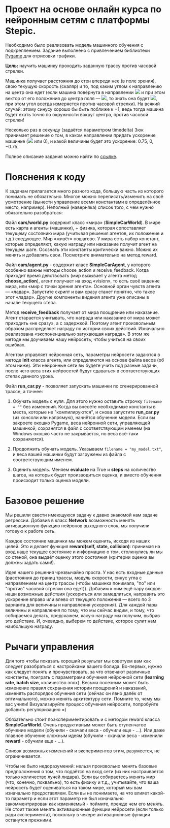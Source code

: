 # Проект на основе онлайн курса по нейронным сетям с платформы Stepic.

Необходимо было реализовать модель машинного обучения с подкреплением. Задание выполнено с привлечением библиотеки [Pygame](http://www.pygame.org/download.shtml) для отрисовки графики. 

**Цель:** научить машинку проходить заданную трассу против часовой стрелки.

Машинка получает расстояния до стен впереди нее (в поле зрения), свою текущую скорость (скаляр) и то, под каким углом к направлению на центр она едет (если машина повёрнута в направлении ![](http://www.sciweavers.org/upload/Tex2Img_1555005884/render.png) и при этом вектор от его положения до центра поля — ![](http://www.sciweavers.org/upload/Tex2Img_1555006103/render.png), то знать она будет ![](http://www.sciweavers.org/upload/Tex2Img_1555006133/render.png), при этом угол всегда измеряется против часовой стрелки). На всякий случай: этому синусу хорошо бы быть поближе к −1, ведь тогда машина будет ехать точно по окружности вокруг центра, против часовой стрелки!


Несколько раз в секунду (задаётся параметром timedelta) Зюк принимает решение о том, в каком направлении придать ускорение машинке (![](http://www.sciweavers.org/upload/Tex2Img_1555006190/render.png) или 0), и какой величины будет это ускорение: 0.75, 0, −0.75.

Полное описание задания можно найти по [ссылке](https://stepik.org/lesson/21780/step/1?unit=5198).

# Пояснения к коду

К задачам прилагается много разного кода, большую часть из которого понимать не обязательно. Многое можно переписать/изменить на своё усмотрение (вынести управление всеми константами в определённое место, например). Неполный (наверняка) список того, с чем нужно обязательно разобраться:

Файл **cars/world.py** содержит класс «мира» (**SimpleCarWorld**). В мире есть карта и агенты (машинки), + физика, которая сопоставляет текущему состоянию мира (учитывая решения агентов, их положение и т.д.) следующее. Мир «живёт» пошагово. У мира есть набор констант, которые определяют, какую награду или наказание получит агент на текущем шаге. Осознать эти константы критически важно. Можно их менять и добавлять свои. Посмотрите внимательно на метод reward.

Файл **cars/agent.py** -  содержит класс **SimpleCarAgent**, у которого особенно важны методы choose_action и receive_feedback. Когда приходит время действовать (мир вызывает у агента метод **choose_action**), агент получает на вход «vision», то есть своё видение мира, или «мир с точки зрения агента». Основной орган чувств агента — «ладар». Запустите скрипт и вам сразу станет понятно, что такое этот «ладар». Другие компоненты видения агента уже описаны в начале текущего степа.

Метод **receive_feedback** получает от мира поощрение или наказание. Агент старается учитывать, что награда или наказание от мира может приходить «не сразу», а с задержкой. Поэтому агент произвольным образом распределяет награду по истории своих действий. Изначально реализована «экспоненциально затухающая награда». В этом же методе мы доучиваем нашу нейросеть, чтобы учиться на своих ошибках.

Агентом управляет нейронная сеть, параметры нейросети задаются в методе __init__ класса агента, или определяются на основе файла весов (об этом ниже). Эти нейронные сети вы будете учить под разные задачи, после чего веса этих нейросетей будут сдаваться в соответствующих степах данного урока.

Файл **run_car.py** - позволяет запускать машинки по сгенерированной трассе, а точнее:

1) Обучать модель с нуля. Для этого нужно оставить строчку `filename = ""` без изменений. Когда вы внесёте необходимые константы в места, которые не "компилируются", и снова запустите **run_car.py** (из консоли или напрямую), начнётся обучение модели. Если вы закроете окошко Pygame, веса нейронной сети, управляющей машинкой, сохранятся в файл с соответствующим именем (на Windows окошко часто не закрывается, но веса всё-таки сохраняются).

2) Продолжить обучать модель. Указываем `filename = "my_model.txt"`, и веса вашей машинки будут загружены из файла с соответствующим именем.

3) Оценить модель. Меняем **evaluate** на True и **steps** на количество шагов, на которых будет производиться оценка, и вместо обучения происходит только оценка модели.

# Базовое решение

Мы решили свести имеющуюся задачу к давно знакомой нам задаче регрессии. Добавив в класс **Network** возможность менять активационную функцию нейронов выходного слоя, мы получили готовую к работе сеть. 

Каждое состояние машинки мы можем оценить, исходя из наших целей. Это и делает функция **reward(self, state, collision)**: принимая на вход наше текущее состояние и информацию о том, столкнулись ли мы со стеной, она выдаёт оценку этого состояния (критерии оценки вы должны задать сами!).

Идея нашего решения чрезвычайно проста. У нас есть входные данные (расстояния до границ трассы, модуль скорости, синус угла с направлением на центр трассы (чтобы машинка понимала, "по" или "против" часовой стрелки она едет)). Добавим к ним ещё пару входов: наши возможные действия (ускориться или замедлиться, направить это ускорение вправо или влево от текущего положения — всего по 3 варианта для величины и направления ускорения). Для каждой пары величины и направления по тому, что мы сейчас видим, и тому, что собираемся делать, предскажем, какую награду мы получим, выбрав это действие. И, очевидно, выберем то действие, которое сулит нам наибольшую награду.


# Рычаги управления

Для того чтобы показать хороший результат мы советуем вам как следует разобраться с настройками вашего болида. Во-первых, нужно как следует понять и прочувствовать, за что отвечают различные константы, поиграть с параметрами обучения нейронной сети (**learning rate**, **batch size**, количество эпох). Весьма полезным может быть изменение правил сохранения истории поощрений и наказаний, изменять распорядок обучения сети (сейчас он явно далёк от оптимального), можно менять архитектуру сети. Помните то, чему мы вас учили! Визуализируйте процесс обучения нейросети, попробуйте добавить регуляризацию =)

Обязательно стоит поэкспериментировать и с методом reward класса **SimpleCarWorld**. Очень продуктивным может быть ступенчатое обучение модели (обучили - скачали веса - обучили еще - ...). Или даже плавное обучение сложным идеям (обучили - скачали веса - изменили **reward** - обучили еще - ...). 

Список возможных изменений и экспериментов этим, разумеется, не ограничивается.

Чтобы не было недоразумений: нельзя произвольно менять базовые предположения о том, что подаётся на вход сети (из них настраивается только количество лучей лидара). Если вы собираетесь менять мир (что, конечно, похвально), то есть физику и т.д., учитывайте, что ваша нейросеть будет оцениваться на таком мире, который мы вам изначально предоставляем. Если вы не понимаете, на что влияет какой-то параметр и если этот параметр не был изначально закомментрирован как изменяемый - поймите, прежде чем его менять. Не стоит также менять активационные функции нейросети (если только ради эксперимента), поскольку в чекере активационные функции останутся прежними.
